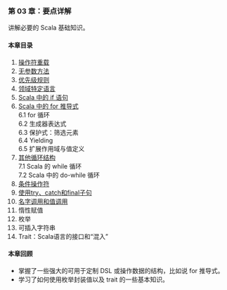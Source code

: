 ### 第 03 章：要点详解 ###
讲解必要的 Scala  基础知识。
#### 本章目录 ####
1.	[操作符重载](Course01OperatorOverloading.scala)       
2.	[无参数方法](Course02EmptyArgument.scala)   
3.	[优先级规则](Course03PrecedenceRules.scala)   
4.	[领域特定语言](Course04DomainSpecific.scala)   
5.	[Scala 中的 if 语句](Course05If.scala)   
6.	[Scala 中的 for 推导式](Course06For.scala)   
6.1	for 循环   
6.2	生成器表达式   
6.3	保护式：筛选元素   
6.4	Yielding   
6.5	扩展作用域与值定义   
7.	[其他循环结构](Course07While.scala)   
7.1	Scala 的 while 循环   
7.2	Scala 中的 do-while 循环   
8.	[条件操作符](Course08ConditionalOperators.scala)   
9.	[使用try、catch和final子句](Course09TryCatch.scala)   
10.	[名字调用和值调用](Course10CallByName.scala)      
11.	惰性赋值   
12.	枚举   
13.	可插入字符串   
14.	Trait：Scala语言的接口和“混入”         
    
#### 本章回顾 ####    
-   掌握了一些强大的可用于定制 DSL 或操作数据的结构，比如说 for 推导式。
-   学习了如何使用枚举封装值以及 trait  的一些基本知识。
   